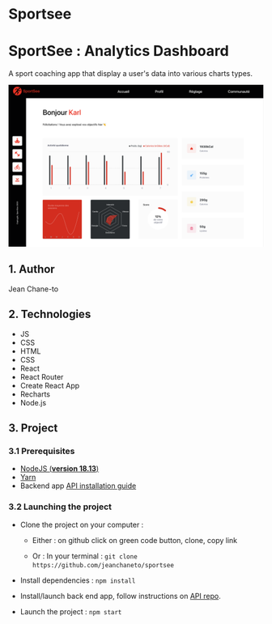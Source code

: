 # Sportsee

# SportSee : Analytics Dashboard

A sport coaching app that display a user's data into various charts types.

![Project Image](./src/assets/dashboard_screenshot.png)

## 1. Author

Jean Chane-to


## 2. Technologies

- JS
- CSS
- HTML
- CSS
- React
- React Router
- Create React App
- Recharts
- Node.js


## 3. Project

### 3.1 Prerequisites

- [NodeJS (**version 18.13**)](https://nodejs.org/en/)
- [Yarn](https://yarnpkg.com/)
- Backend app [API installation guide](https://github.com/OpenClassrooms-Student-Center/P9-front-end-dashboard) 


### 3.2 Launching the project

- Clone the project on your computer :


    * Either : on github click on green code button, clone, copy link


    * Or : In your terminal :
``` git clone https://github.com/jeanchaneto/sportsee ```
- Install dependencies : ``` npm install ```
- Install/launch back end app, follow instructions on [API repo](https://github.com/OpenClassrooms-Student-Center/P9-front-end-dashboard).
- Launch the project : ``` npm start ```
